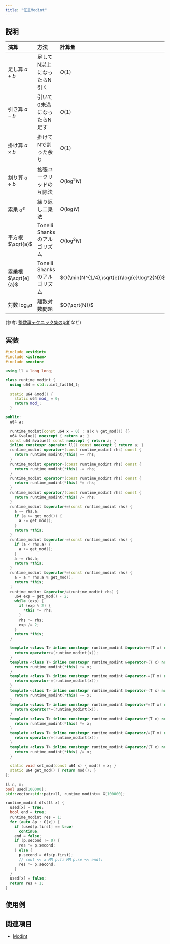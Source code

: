 ```yaml
---
title: "任意Modint"
---
```


## 説明

| 演算                   | 方法                          | 計算量                      |
| :--------------------  | :---------------------------- | :------------------------- |
| 足し算   $a + b$       | 足してN以上になったらN引く    | $O(1)$            |
| 引き算   $a - b$       | 引いて0未満になったらN足す    | $O(1)$            |
| 掛け算   $a \times b$  | 掛けてNで割った余り           | $O(1)$            |
| 割り算   $a \div b$    | 拡張ユークリッドの互除法      | $O(\log^2 N)$   |
| 累乗     $a ^ e$       | 繰り返し二乗法                | $O(\log N)$       |
| 平方根   $\sqrt{a}$    | Tonelli Shanksのアルゴリズム  | $O(\log^2 N)$   |
| 累乗根   $\sqrt[e]{a}$ | Tonelli Shanksのアルゴリズム     | $O(\min(N^{1/4},\sqrt{e})\log{e}\log^2{N})$     |
| 対数     $\log_e{a}$   | 離散対数問題            | $O(\sqrt{N})$     |

(参考: [整数論テクニック集のpdf](https://kirika-comp.hatenablog.com/entry/2018/03/12/210446) など)

## 実装

```cpp
#include <cstdint>
#include <istream>
#include <vector>

using ll = long long;

class runtime_modint {
  using u64 = std::uint_fast64_t;

  static u64 &mod() {
    static u64 mod_ = 0;
    return mod_;
  }

public:
  u64 a;

  runtime_modint(const u64 x = 0) : a(x % get_mod()) {}
  u64 &value() noexcept { return a; }
  const u64 &value() const noexcept { return a; }
  inline constexpr operator ll() const noexcept { return a; }
  runtime_modint operator+(const runtime_modint rhs) const {
    return runtime_modint(*this) += rhs;
  }
  runtime_modint operator-(const runtime_modint rhs) const {
    return runtime_modint(*this) -= rhs;
  }
  runtime_modint operator*(const runtime_modint rhs) const {
    return runtime_modint(*this) *= rhs;
  }
  runtime_modint operator/(const runtime_modint rhs) const {
    return runtime_modint(*this) /= rhs;
  }
  runtime_modint &operator+=(const runtime_modint rhs) {
    a += rhs.a;
    if (a >= get_mod()) {
      a -= get_mod();
    }
    return *this;
  }
  runtime_modint &operator-=(const runtime_modint rhs) {
    if (a < rhs.a) {
      a += get_mod();
    }
    a -= rhs.a;
    return *this;
  }
  runtime_modint &operator*=(const runtime_modint rhs) {
    a = a * rhs.a % get_mod();
    return *this;
  }
  runtime_modint &operator/=(runtime_modint rhs) {
    u64 exp = get_mod() - 2;
    while (exp) {
      if (exp % 2) {
        *this *= rhs;
      }
      rhs *= rhs;
      exp /= 2;
    }
    return *this;
  }

  template <class T> inline constexpr runtime_modint &operator+=(T x) noexcept {
    return operator+=(runtime_modint(x));
  }
  template <class T> inline constexpr runtime_modint &operator+(T x) noexcept {
    return runtime_modint(*this) += x;
  }
  template <class T> inline constexpr runtime_modint &operator-=(T x) noexcept {
    return operator-=(runtime_modint(x));
  }
  template <class T> inline constexpr runtime_modint &operator-(T x) noexcept {
    return runtime_modint(*this) -= x;
  }
  template <class T> inline constexpr runtime_modint &operator*=(T x) noexcept {
    return operator*=(runtime_modint(x));
  }
  template <class T> inline constexpr runtime_modint &operator*(T x) noexcept {
    return runtime_modint(*this) *= x;
  }
  template <class T> inline constexpr runtime_modint &operator/=(T x) noexcept {
    return operator/=(runtime_modint(x));
  }
  template <class T> inline constexpr runtime_modint &operator/(T x) noexcept {
    return runtime_modint(*this) /= x;
  }

  static void set_mod(const u64 x) { mod() = x; }
  static u64 get_mod() { return mod(); }
};

ll n, m;
bool used[100000];
std::vector<std::pair<ll, runtime_modint>> G[100000];

runtime_modint dfs(ll x) {
  used[x] = true;
  bool end = true;
  runtime_modint res = 1;
  for (auto &p : G[x]) {
    if (used[p.first] == true)
      continue;
    end = false;
    if (p.second != 0) {
      res *= p.second;
    } else {
      p.second = dfs(p.first);
      // cout << x MM p.fi MM p.se << endl;
      res *= p.second;
    }
  }
  used[x] = false;
  return res + 1;
}
```

## 使用例


## 関連項目
- [Modint](Modint.md)